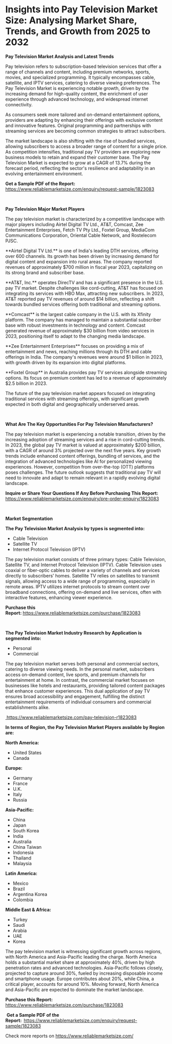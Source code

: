 <p><h1>Insights into Pay Television Market Size: Analysing Market Share, Trends, and Growth from 2025 to 2032</h1></p><p><strong>Pay Television Market Analysis and Latest Trends</strong></p>
<p><p>Pay television refers to subscription-based television services that offer a range of channels and content, including premium networks, sports, movies, and specialized programming. It typically encompasses cable, satellite, and IPTV services, catering to diverse viewing preferences. The Pay Television Market is experiencing notable growth, driven by the increasing demand for high-quality content, the enrichment of user experience through advanced technology, and widespread internet connectivity. </p><p>As consumers seek more tailored and on-demand entertainment options, providers are adapting by enhancing their offerings with exclusive content and innovative features. Original programming and partnerships with streaming services are becoming common strategies to attract subscribers. </p><p>The market landscape is also shifting with the rise of bundled services, allowing subscribers to access a broader range of content for a single price. As competition intensifies, traditional pay TV providers are exploring new business models to retain and expand their customer base. The Pay Television Market is expected to grow at a CAGR of 13.7% during the forecast period, reflecting the sector's resilience and adaptability in an evolving entertainment environment.</p></p>
<p><strong>Get a Sample PDF of the Report:&nbsp;</strong> <a href="https://www.reliablemarketsize.com/enquiry/request-sample/1823083?utm_campaign=2337&utm_medium=2&utm_source=Github&utm_content=ia&utm_term=09032025&utm_id=pay-television">https://www.reliablemarketsize.com/enquiry/request-sample/1823083</a></p>
<p>&nbsp;</p>
<p><strong>Pay Television Major Market Players</strong></p>
<p><p>The pay television market is characterized by a competitive landscape with major players including Airtel Digital TV Ltd., AT&T, Comcast, Zee Entertainment Enterprises, Fetch TV Pty Ltd., Foxtel Group, MediaCom Communications Corporation, Oriental Cable Network, and Rostelecom PJSC. </p><p>**Airtel Digital TV Ltd.** is one of India's leading DTH services, offering over 600 channels. Its growth has been driven by increasing demand for digital content and expansion into rural areas. The company reported revenues of approximately $700 million in fiscal year 2023, capitalizing on its strong brand and subscriber base.</p><p>**AT&T, Inc.** operates DirecTV and has a significant presence in the U.S. pay TV market. Despite challenges like cord-cutting, AT&T has focused on integrating its services with HBO Max, attracting new subscribers. In 2023, AT&T reported pay TV revenues of around $14 billion, reflecting a shift towards bundled services offering both traditional and streaming options.</p><p>**Comcast** is the largest cable company in the U.S. with its Xfinity platform. The company has managed to maintain a substantial subscriber base with robust investments in technology and content. Comcast generated revenue of approximately $30 billion from video services in 2023, positioning itself to adapt to the changing media landscape.</p><p>**Zee Entertainment Enterprises** focuses on providing a mix of entertainment and news, reaching millions through its DTH and cable offerings in India. The company's revenues were around $1 billion in 2023, with growth driven by its expansion into digital platforms.</p><p>**Foxtel Group** in Australia provides pay TV services alongside streaming options. Its focus on premium content has led to a revenue of approximately $2.5 billion in 2023. </p><p>The future of the pay television market appears focused on integrating traditional services with streaming offerings, with significant growth expected in both digital and geographically underserved areas.</p></p>
<p>&nbsp;</p>
<p><strong>What Are The Key Opportunities For Pay Television Manufacturers?</strong></p>
<p><p>The pay television market is experiencing a notable transition, driven by the increasing adoption of streaming services and a rise in cord-cutting trends. In 2023, the global pay TV market is valued at approximately $200 billion, with a CAGR of around 3% projected over the next five years. Key growth trends include enhanced content offerings, bundling of services, and the integration of advanced technologies like AI for personalized viewing experiences. However, competition from over-the-top (OTT) platforms poses challenges. The future outlook suggests that traditional pay TV will need to innovate and adapt to remain relevant in a rapidly evolving digital landscape.</p></p>
<p><strong>Inquire or Share Your Questions If Any Before Purchasing This Report:</strong> <a href="https://www.reliablemarketsize.com/enquiry/pre-order-enquiry/1823083?utm_campaign=2337&utm_medium=2&utm_source=Github&utm_content=ia&utm_term=09032025&utm_id=pay-television">https://www.reliablemarketsize.com/enquiry/pre-order-enquiry/1823083</a></p>
<p>&nbsp;</p>
<p><strong>Market Segmentation</strong></p>
<p><strong>The Pay Television Market Analysis by types is segmented into:</strong></p>
<p><ul><li>Cable Television</li><li>Satellite TV</li><li>Internet Protocol Television (IPTV)</li></ul></p>
<p><p>The pay television market consists of three primary types: Cable Television, Satellite TV, and Internet Protocol Television (IPTV). Cable Television uses coaxial or fiber-optic cables to deliver a variety of channels and services directly to subscribers’ homes. Satellite TV relies on satellites to transmit signals, allowing access to a wide range of programming, especially in remote areas. IPTV utilizes internet protocols to stream content over broadband connections, offering on-demand and live services, often with interactive features, enhancing viewer experience.</p></p>
<p><strong>Purchase this Report:&nbsp;</strong><a href="https://www.reliablemarketsize.com/purchase/1823083?utm_campaign=2337&utm_medium=2&utm_source=Github&utm_content=ia&utm_term=09032025&utm_id=pay-television">https://www.reliablemarketsize.com/purchase/1823083</a></p>
<p>&nbsp;</p>
<p><strong>The Pay Television Market Industry Research by Application is segmented into:</strong></p>
<p><ul><li>Personal</li><li>Commercial</li></ul></p>
<p><p>The pay television market serves both personal and commercial sectors, catering to diverse viewing needs. In the personal market, subscribers access on-demand content, live sports, and premium channels for entertainment at home. In contrast, the commercial market focuses on businesses like hotels and restaurants, providing tailored content packages that enhance customer experiences. This dual application of pay TV ensures broad accessibility and engagement, fulfilling the distinct entertainment requirements of individual consumers and commercial establishments alike.</p></p>
<p><a href="https://www.reliablemarketsize.com/pay-television-r1823083?utm_campaign=2337&utm_medium=2&utm_source=Github&utm_content=ia&utm_term=09032025&utm_id=pay-television">&nbsp;https://www.reliablemarketsize.com/pay-television-r1823083</a></p>
<p><strong>In terms of Region, the Pay Television Market Players available by Region are:</strong></p>
<p>
    <p> <strong> North America: </strong>
        <ul>
            <li>United States</li>
            <li>Canada</li>
        </ul>
        </p> 
    <p> <strong> Europe: </strong>
        <ul>
            <li>Germany</li>
            <li>France</li>
            <li>U.K.</li>
            <li>Italy</li>
            <li>Russia</li>
        </ul>
        </p> 
    <p> <strong> Asia-Pacific: </strong>
        <ul>
            <li>China</li>
            <li>Japan</li>
            <li>South Korea</li>
            <li>India</li>
            <li>Australia</li>
            <li>China Taiwan</li>
            <li>Indonesia</li>
            <li>Thailand</li>
            <li>Malaysia</li>
        </ul>
        </p> 
    <p> <strong> Latin America: </strong>
        <ul>
            <li>Mexico</li>
            <li>Brazil</li>
            <li>Argentina Korea</li>
            <li>Colombia</li>
        </ul>
        </p> 
    <p> <strong> Middle East & Africa: </strong>
        <ul>
            <li>Turkey</li>
            <li>Saudi</li>
            <li>Arabia</li>
            <li>UAE</li>
            <li>Korea</li>
        </ul>
    </p>
    </p>
<p><p>The pay television market is witnessing significant growth across regions, with North America and Asia-Pacific leading the charge. North America holds a substantial market share at approximately 40%, driven by high penetration rates and advanced technologies. Asia-Pacific follows closely, projected to capture around 30%, fueled by increasing disposable income and smartphone usage. Europe contributes about 20%, while China, a critical player, accounts for around 10%. Moving forward, North America and Asia-Pacific are expected to dominate the market landscape.</p></p>
<p><strong>Purchase this Report: </strong><a href="https://www.reliablemarketsize.com/purchase/1823083?utm_campaign=2337&utm_medium=2&utm_source=Github&utm_content=ia&utm_term=09032025&utm_id=pay-television">https://www.reliablemarketsize.com/purchase/1823083</a></p>
<p>&nbsp;<strong>Get a Sample PDF of the Report:&nbsp;&nbsp;</strong><a href="https://www.reliablemarketsize.com/enquiry/request-sample/1823083?utm_campaign=2337&utm_medium=2&utm_source=Github&utm_content=ia&utm_term=09032025&utm_id=pay-television">https://www.reliablemarketsize.com/enquiry/request-sample/1823083</a></p>
<p><strong></strong></p>
<p>Check more reports on <a href="https://www.reliablemarketsize.com/?utm_campaign=2337&utm_medium=2&utm_source=Github&utm_content=ia&utm_term=09032025&utm_id=pay-television">https://www.reliablemarketsize.com/</a></p>